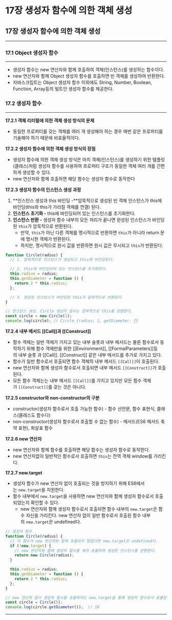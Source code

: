 # 17장 생성자 함수에 의한 객체 생성

## **17장 생성자 함수에 의한 객체 생성**

---

### **17.1 Object 생성자 함수**

---

- 생성자 함수는 new 연산자와 함께 호출하여 객체(인스턴스)를 생성하는 함수이다.
- new 연산자와 함께 Object 생성자 함수를 호출하면 빈 객체를 생성하여 반환한다.
- 자바스크립트는 Object 생성자 함수 이외에도 String, Number, Boolean, Function, Array등의 빌트인 생성자 함수를 제공한다.

### **17.2 생성자 함수**

---

**17.2.1 객체 리터럴에 의한 객체 생성 방식의 문제**

- 동일한 프로퍼티를 갖는 객체를 여러 개 생성해야 하는 경우 매번 같은 프로퍼티를 기술해야 하기 때문에 비효율적이다.

**17.2.2 생성자 함수에 의한 객체 생성 방식의 장점**

- 생성자 함수에 의한 객체 생성 방식은 마치 객체(인스턴스)를 생성하기 위한 템플릿(클래스)처럼 생성자 함수를 사용하여 프로퍼티 구조가 동일한 객체 여러 개를 간편하게 생성할 수 있다.
- new 연산자와 함께 호출하면 해당 함수는 생성자 함수로 동작한다

**17.2.3 생성자 함수의 인스턴스 생성 과정**

1. **인스턴스 생성과 this 바인딩 -**암묵적으로 생성된 빈 객체 인스턴스가 this에 바인딩(this와 this가 가리킬 객체를 연결) 된다. 
2. **인스턴스 초기화 -** this에 바인딩되어 있는 인스턴스를 초기화한다.
3. **인스턴스 반환 -** 생성자 함수 내부의 모든 처리가 끝나면 완성된 인스턴스가 바인딩된 `this`가 암묵적으로 반환된다.
    - 만약, `this`가 아닌 다른 객체를 명시적으로 반환하면 `this`가 아니라 return 문에 명시한 객체가 반환된다.
    - 하지만, 명시적으로 원시 값을 반환하면 원시 값은 무시되고 `this`가 반환된다.

```jsx
function Circle(radius) {
  // 1. 암묵적으로 인스턴스가 생성되고 this에 바인딩된다.

  // 2. this에 바인딩되어 있는 인스턴스를 초기화한다.
  this.radius = radius;
  this.getDiameter = function () {
    return 2 * this.radius;
  };

  // 3. 완성된 인스턴스가 바인딩된 this가 암묵적으로 반환된다
}

// 인스턴스 생성. Circle 생성자 함수는 암묵적으로 this를 반환한다.
const circle = new Circle(1);
console.log(circle); // Circle {radius: 1, getDiameter: ƒ}
```

**17.2.4 내부 메서드 [[Call]]과 [[Construct]]**

- 함수 객체는 일반 객체가 가지고 있는 내부 슬롯과 내부 메서드는 물론 함수로서 동작하기 위해 함수 객체만을 위한 [[Environment]], [[FormalParameters]]등의 내부 슬롯 과 [[Call]]. [[Construct]] 같은 내부 메서드를 추가로 가지고 있다.
- 함수가 일반 함수로서 호출되면 함수 객체의 내부 메서드 `[[Call]]`이 호출된다.
- new 연산자와 함께 생성자 함수로서 호출되면 내부 메서드 `[[Construct]]`가 호출된다.
- 모든 함수 객체는는 내부 메서드 `[[Call]]`를 가지고 있지만 모든 함수 객체가 `[[Construct]]`를 갖는 것은 아니다.

**17.2.5 constructor와 non-constructor의 구분**

- constructor(생성자 함수로서 호출 가능한 함수) - 함수 선언문, 함수 표현식, 클래스(클래스도 함수다)
- non-constructor(생성자 함수로서 호출할 수 없는 함수) - 메서드(ES6 메서드 축약 표현), 화살표 함수

**17.2.6 new 연산자**

- new 연산자와 함께 함수를 호출하면 해당 함수는 생성자 함수로 동작한다.
- new 연산자없이 일반적인 함수로서 호출하면 `this`는 전역 객체 window를 가리킨다.

**17.2.7 new.target**

- 생성자 함수가 new 연산자 없이 호출되는 것을 방지하기 위해 ES6에서는 `new.target`을 지원한다.
- 함수 내부에서 `new.target`을 사용하면 new 연산자와 함께 생성자 함수로서 호출되었는지 확인할 수 있다.
    - new 연산자와 함께 생성자 함수로서 호출되면 함수 내부의 `new.target`은 함수 자신을 가리킨다. new 연산자 없이 일반 함수로서 호출된 함수 내부의 `new.target`은 undefined다.

```jsx
// 생성자 함수
function Circle(radius) {
  // 이 함수가 new 연산자와 함께 호출되지 않았다면 new.target은 undefined다.
  if (!new.target) {
    // new 연산자와 함께 생성자 함수를 재귀 호출하여 생성된 인스턴스를 반환한다.
    return new Circle(radius);
  }

  this.radius = radius;
  this.getDiameter = function () {
    return 2 * this.radius;
  };
}

// new 연산자 없이 생성자 함수를 호출하여도 new.target을 통해 생성자 함수로서 호출된다.
const circle = Circle(5);
console.log(circle.getDiameter());  // 10
```

 ****